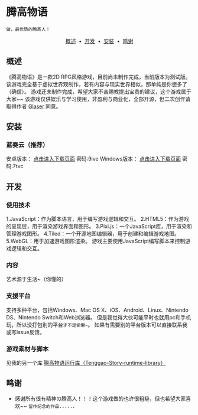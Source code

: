 # 腾高物语
`做，最优质的腾高人！`

</div>
<p align="center">
<a href="#概述">概述</a> &nbsp;&bull;&nbsp;
<a href="#开发">开发</a> &nbsp;&bull;&nbsp;
<a href="#安装">安装</a> &nbsp;&bull;&nbsp;
<a href="#鸣谢">鸣谢</a>
</p>

## 概述
《腾高物语》是一款2D RPG风格游戏，目前尚未制作完成，当前版本为测试版。
该游戏完全基于虚拟世界观制作，若有内容与现实世界相似，那单纯是你想多了（确信）。
游戏还未制作完成，希望大家不吝赐教提出宝贵的建议，这个游戏属于大家~~
该游戏仅供娱乐与学习使用，非盈利与商业化，全部开源，但二次创作请取得作者 [Glaser](https://github.com/Glaser-Han) 同意。

## 安装
### 蓝奏云（推荐）
安卓版本： [点击进入下载页面](https://glaser.lanzouo.com/b0r9ks7cj) 密码:9ive
Windows版本： [点击进入下载页面](https://glaser.lanzouo.com/b0r9ks7yb) 密码:7tvc

## 开发
### 使用技术
1.JavaScript：作为脚本语言，用于编写游戏逻辑和交互。
2.HTML5：作为游戏的呈现层，用于渲染游戏界面和图形。
3.Pixi.js：一个JavaScript库，用于渲染和管理游戏图形。
4.Tiled：一个开源地图编辑器，用于创建和编辑游戏地图。
5.WebGL：用于加速游戏图形渲染。
游戏主要使用JavaScript编写脚本来控制游戏逻辑和交互。
### 内容
艺术源于生活~（你懂的）
### 支援平台
支持多种平台，包括Windows、Mac OS X、iOS、Android、Linux、Nintendo DS、Nintendo Switch和Web浏览器。
但是我觉得大伙可能平时也就用pc和手机玩，所以没打包别的平台`才不是偷懒~`。
如果有需要别的平台版本可以直接联系我或写issue反馈。
### 游戏素材与脚本
见我的另一个库 [腾高物语运行库（Tenggao-Story-runtime-library）](https://github.com/Glaser-Han/Tenggao-Story-runtime-library)

## 鸣谢
- 感谢所有很有精神の腾高人！！！这个游戏做的也许很粗糙，但也希望大家喜欢~~
`留作纪念的作品......`
